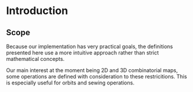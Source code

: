 # Introduction

## Scope

Because our implementation has very practical goals, the definitions 
presented here use a more intuitive approach rather than strict 
mathematical concepts.

Our main interest at the moment being 2D and 3D combinatorial maps,
some operations are defined with consideration to these restricitions.
This is especially useful for orbits and sewing operations.